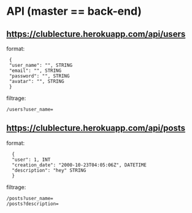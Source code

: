 # API (master == back-end)

## https://clublecture.herokuapp.com/api/users

  format:

     {
     "user_name": "", STRING
     "email": "", STRING
     "password": "", STRING
     "avatar": "", STRING
     }

filtrage:

    /users?user_name=

## https://clublecture.herokuapp.com/api/posts

  format:

      {
      "user": 1, INT
      "creation_date": "2000-10-23T04:05:06Z", DATETIME
      "description": "hey" STRING
      }

filtrage:  

    /posts?user_name=
    /posts?description=  
